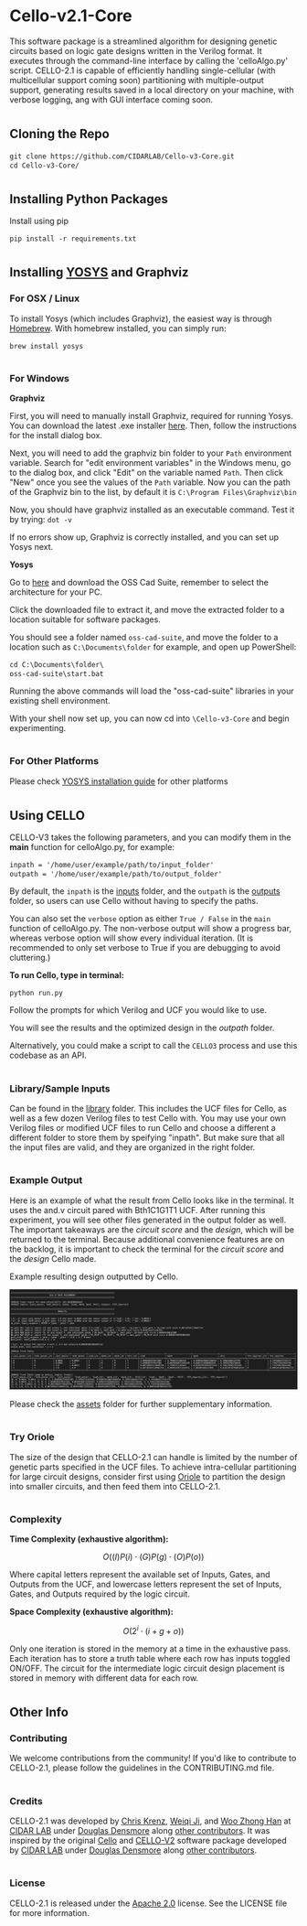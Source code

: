 # Cello-v2.1-Core
This software package is a streamlined algorithm for designing genetic circuits based on logic gate designs written in the Verilog format. It executes through the command-line interface by calling the 'celloAlgo.py' script. CELLO-2.1 is capable of efficiently handling single-cellular (with multicellular support coming soon) partitioning with multiple-output support, generating results saved in a local directory on your machine, with verbose logging, ang with GUI interface coming soon.

#
## Cloning the Repo
```
git clone https://github.com/CIDARLAB/Cello-v3-Core.git
cd Cello-v3-Core/
```

#
## Installing Python Packages
Install using pip
```
pip install -r requirements.txt
```

#
## Installing [YOSYS](https://yosyshq.net/yosys/download.html) and Graphviz
### For OSX / Linux
To install Yosys (which includes Graphviz), the easiest way is through [Homebrew](https://brew.sh). With homebrew installed, you can simply run:
```
brew install yosys
```

#
### For Windows
**Graphviz**

First, you will need to manually install Graphviz, required for running Yosys. You can download the latest .exe installer [here](https://www.graphviz.org/download/). Then, follow the instructions for the install dialog box.

Next, you will need to add the graphviz bin folder to your ```Path``` environment variable. Search for "edit environment variables" in the Windows menu, go to the dialog box, and click "Edit" on the variable named ```Path```. Then click "New" once you see the values of the ```Path``` variable. Now you can the path of the Graphviz bin to the list, by default it is ```C:\Program Files\Graphviz\bin```

Now, you should have graphviz installed as an executable command. Test it by trying: ```dot -v```

If no errors show up, Graphviz is correctly installed, and you can set up Yosys next.

**Yosys**

Go to [here](https://github.com/YosysHQ/oss-cad-suite-build/releases/tag/2023-06-16) and download the OSS Cad Suite, remember to select the architecture for your PC.

Click the downloaded file to extract it, and move the extracted folder to a location suitable for software packages. 

You should see a folder named ```oss-cad-suite```, and move the folder to a location such as ```C:\Documents\folder``` for example, and open up PowerShell:
```
cd C:\Documents\folder\
oss-cad-suite\start.bat
```

Running the above commands will load the "oss-cad-suite" libraries in your existing shell environment.

With your shell now set up, you can now cd into ```\Cello-v3-Core``` and begin experimenting.

#
### For Other Platforms
Please check [YOSYS installation guide](https://yosyshq.net/yosys/download.html) for other platforms

#
## Using CELLO
CELLO-V3 takes the following parameters, and you can modify them in the __main__ function for celloAlgo.py, for example:
```
inpath = '/home/user/example/path/to/input_folder'
outpath = '/home/user/example/path/to/output_folder'
```

By default, the ```inpath``` is the [inputs](/inputs/) folder, and the ```outpath``` is the [outputs](/outputs/) 
folder, so users can use Cello without having to specify the paths.

You can also set the ```verbose``` option as either ```True / False``` in the ```main``` function of celloAlgo.py. The non-verbose output will show a progress bar, whereas verbose option will show every individual iteration. (It is recommended to only set verbose to True if you are debugging to avoid cluttering.)

**To run Cello, type in terminal:**
```
python run.py
```

Follow the prompts for which Verilog and UCF you would like to use.

You will see the results and the optimized design in the *outpath* folder.

Alternatively, you could make a script to call the ```CELLO3``` process and use this codebase as an API.

#
### Library/Sample Inputs
Can be found in the [library](/library/) folder. This includes the UCF files for Cello, as well as a few dozen 
Verilog files to test Cello with. You may use your own Verilog files or modified UCF files to run Cello and choose a different a different folder to store them by speifying "inpath". But make sure that all the input files are valid, and they are organized in the right folder.

#
### Example Output
Here is an example of what the result from Cello looks like in the terminal. It uses the and.v circuit pared with Bth1C1G1T1 UCF. After running this experiment, you will see other files generated in the output folder as well. The important takeaways are the *circuit score* and the *design*, which will be returned to the terminal. Because additional convenience features are on the backlog, it is important to check the terminal for the *circuit score* and the *design* Cello made.

Example resulting design outputted by Cello.

![example output](assets/ExampleOutput_Nand+Eco111.png)

Please check the [assets](assets/) folder for further supplementary information.

#
### Try Oriole
The size of the design that CELLO-2.1 can handle is limited by the number of genetic parts specified in the UCF files. To achieve intra-cellular partitioning for large circuit designs, consider first using [Oriole](https://github.com/CIDARLAB/genetic-circuit-partitioning-new.git) to partition the design into smaller circuits, and then feed them into CELLO-2.1. 

#
### Complexity
**Time Complexity (exhaustive algorithm):**

$$
O((I)P(i) \cdot (G)P(g) \cdot (O)P(o))
$$

Where capital letters represent the available set of Inputs, Gates, and Outputs from the UCF, and lowercase letters represent the set of Inputs, Gates, and Outputs required by the logic circuit.

**Space Complexity (exhaustive algorithm):**

$$
O(2^i \cdot (i+g+o))
$$

Only one iteration is stored in the memory at a time in the exhaustive pass. Each iteration has to store a truth table where each row has inputs toggled ON/OFF. The circuit for the intermediate logic circuit design placement is stored in memory with different data for each row.

#
## Other Info
### Contributing
We welcome contributions from the community! If you'd like to contribute to CELLO-2.1, please follow the guidelines in the CONTRIBUTING.md file.

#
### Credits
CELLO-2.1 was developed by [Chris Krenz](https://github.com/chris-krenz), [Weiqi Ji](https://ginomcfino.github.io), and [Woo Zhong Han](https://github.com/hanwj100) at [CIDAR LAB](https://www.cidarlab.org) under [Douglas Densmore](https://www.cidarlab.org/doug-densmore) along [other contributors](). It was inspired by the original [Cello](https://github.com/CIDARLAB/cello) and [CELLO-V2](https://github.com/CIDARLAB/Cello-v2.git) software package developed by [CIDAR LAB](https://www.cidarlab.org) under [Douglas Densmore](https://www.cidarlab.org/doug-densmore) along [other contributors](https://github.com/CIDARLAB).

#
### License
CELLO-2.1 is released under the [Apache 2.0](License.txt) license. See the LICENSE file for more information.
